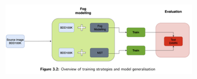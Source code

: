 


![Training Strategy](https://raw.githubusercontent.com/alishaheb/object_detection_yolo/865543eae886fe6eb3bb23a920cb6cf2e09d3d32/training_strategy.png)
